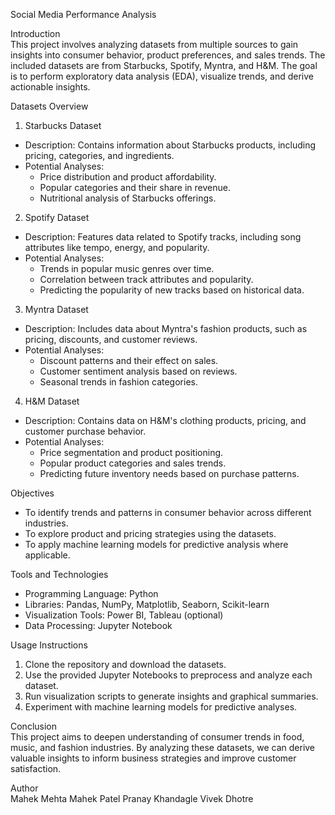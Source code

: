 Social Media Performance Analysis 

 Introduction  
This project involves analyzing datasets from multiple sources to gain insights into consumer behavior, product preferences, and sales trends. The included datasets are from Starbucks, Spotify, Myntra, and H&M. The goal is to perform exploratory data analysis (EDA), visualize trends, and derive actionable insights.  

 Datasets Overview  

 1. Starbucks Dataset 
- Description: Contains information about Starbucks products, including pricing, categories, and ingredients.  
- Potential Analyses:  
  - Price distribution and product affordability.  
  - Popular categories and their share in revenue.  
  - Nutritional analysis of Starbucks offerings.  

 2. Spotify Dataset  
- Description: Features data related to Spotify tracks, including song attributes like tempo, energy, and popularity.  
- Potential Analyses:  
  - Trends in popular music genres over time.  
  - Correlation between track attributes and popularity.  
  - Predicting the popularity of new tracks based on historical data.  

3. Myntra Dataset  
- Description: Includes data about Myntra's fashion products, such as pricing, discounts, and customer reviews.  
- Potential Analyses:  
  - Discount patterns and their effect on sales.  
  - Customer sentiment analysis based on reviews.  
  - Seasonal trends in fashion categories.  

 4. H&M Dataset  
- Description: Contains data on H&M's clothing products, pricing, and customer purchase behavior.  
- Potential Analyses:  
  - Price segmentation and product positioning.  
  - Popular product categories and sales trends.  
  - Predicting future inventory needs based on purchase patterns.  

Objectives  
- To identify trends and patterns in consumer behavior across different industries.  
- To explore product and pricing strategies using the datasets.  
- To apply machine learning models for predictive analysis where applicable.  

Tools and Technologies  
- Programming Language: Python  
- Libraries: Pandas, NumPy, Matplotlib, Seaborn, Scikit-learn  
- Visualization Tools: Power BI, Tableau (optional)  
- Data Processing: Jupyter Notebook  

 Usage Instructions  
1. Clone the repository and download the datasets.  
2. Use the provided Jupyter Notebooks to preprocess and analyze each dataset.  
3. Run visualization scripts to generate insights and graphical summaries.  
4. Experiment with machine learning models for predictive analyses.  

 Conclusion  
This project aims to deepen understanding of consumer trends in food, music, and fashion industries. By analyzing these datasets, we can derive valuable insights to inform business strategies and improve customer satisfaction.  

Author  
Mahek Mehta
Mahek Patel 
Pranay Khandagle
Vivek Dhotre
  
